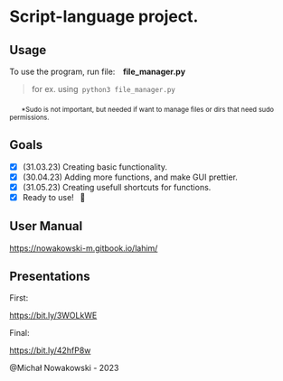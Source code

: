 # Script-language project.

## Usage

To use the program, run file:&emsp;<b>file_manager.py</b>

> for ex. using&ensp;`python3 file_manager.py`

&emsp;&ensp;<sub>*Sudo is not important, but needed if want to manage files or dirs that need sudo permissions.</sub>

## Goals

- [X] (31.03.23) Creating basic functionality.
- [X] (30.04.23) Adding more functions, and make GUI prettier.
- [X] (31.05.23) Creating usefull shortcuts for functions.
- [X] Ready to use! &ensp;:tada:

## User Manual

https://nowakowski-m.gitbook.io/lahim/

## Presentations
First:

https://bit.ly/3WOLkWE

Final:

https://bit.ly/42hfP8w

@Michał Nowakowski - 2023
